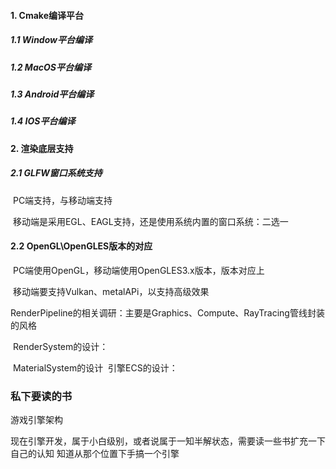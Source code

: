 #### 1. Cmake编译平台

##### 1.1 Window平台编译

##### 1.2  MacOS平台编译

##### 1.3 Android平台编译

##### 1.4 IOS平台编译

#### 2. 渲染底层支持

##### 2.1 GLFW窗口系统支持

​       PC端支持，与移动端支持

​      移动端是采用EGL、EAGL支持，还是使用系统内置的窗口系统：二选一

#### 2.2 OpenGL\OpenGLES版本的对应

​        PC端使用OpenGL，移动端使用OpenGLES3.x版本，版本对应上

​        移动端要支持Vulkan、metalAPi，以支持高级效果

​        RenderPipeline的相关调研：主要是Graphics、Compute、RayTracing管线封装的风格

​        RenderSystem的设计：

​        MaterialSystem的设计
​        引擎ECS的设计：



### 私下要读的书

游戏引擎架构

现在引擎开发，属于小白级别，或者说属于一知半解状态，需要读一些书扩充一下自己的认知
知道从那个位置下手搞一个引擎

​        

